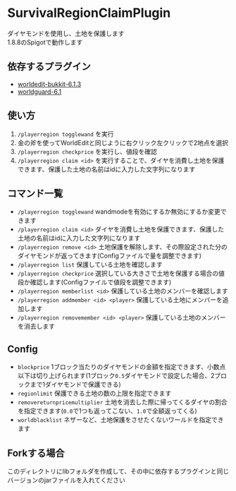 # SurvivalRegionClaimPlugin
ダイヤモンドを使用し、土地を保護します<br>
1.8.8のSpigotで動作します<br>

## 依存するプラグイン
* [worldedit-bukkit-6.1.3](https://dev.bukkit.org/projects/worldedit/files/922048)<br>
* [worldguard-6.1](https://dev.bukkit.org/projects/worldguard/files/881691)<br>

## 使い方
1. `/playerregion togglewand` を実行
2. 金の斧を使ってWorldEditと同じように右クリック左クリックで2地点を選択
3. `/playerregion checkprice` を実行し、値段を確認
4. `/playerregion claim <id>` を実行することで、ダイヤを消費し土地を保護できます、保護した土地の名前はidに入力した文字列になります

## コマンド一覧
* `/playerregion togglewand` wandmodeを有効にするか無効にするか変更できます
* `/playerregion claim <id>` ダイヤを消費し土地を保護できます、保護した土地の名前はidに入力した文字列になります
* `/playerregion remove <id>` 土地保護を解除します、その際設定された分のダイヤモンドが返ってきます(Configファイルで量を調整できます)
* `/playerregion list` 保護している土地を確認します
* `/playerregion checkprice` 選択している大きさで土地を保護する場合の値段か確認します(Configファイルで値段を調整できます)
* `/playerregion memberlist <id>` 保護している土地のメンバーを確認します
* `/playerregion addmember <id> <player>` 保護している土地にメンバーを追加します
* `/playerregion removemember <id> <player>` 保護している土地のメンバーを消去します

## Config
* `blockprice` 1ブロック当たりのダイヤモンドの金額を指定できます、小数点以下は切り上げられます(1ブロック`0.5`ダイヤモンドで設定した場合、2ブロックまで1ダイヤモンドで保護できる)
* `regionlimit` 保護できる土地の数の上限を指定できます
* `removereturnpricemultiplier` 土地を消去した際に帰ってくるダイヤの割合を指定できます(`0.0`で1つも返ってこない、`1.0`で全額返ってくる)
* `worldblacklist` ネザーなど、土地保護をさせたくないワールドを指定できます

## Forkする場合
このディレクトリにlibフォルダを作成して、その中に依存するプラグインと同じバージョンのjarファイルを入れてください<br>
